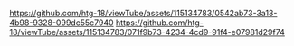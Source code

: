 
https://github.com/htg-18/viewTube/assets/115134783/0542ab73-3a13-4b98-9328-099dc55c7940
https://github.com/htg-18/viewTube/assets/115134783/071f9b73-4234-4cd9-91f4-e07981d29f74
